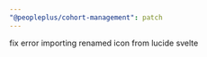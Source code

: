 ```yaml
---
"@peopleplus/cohort-management": patch
---
```


fix error importing renamed icon from lucide svelte
